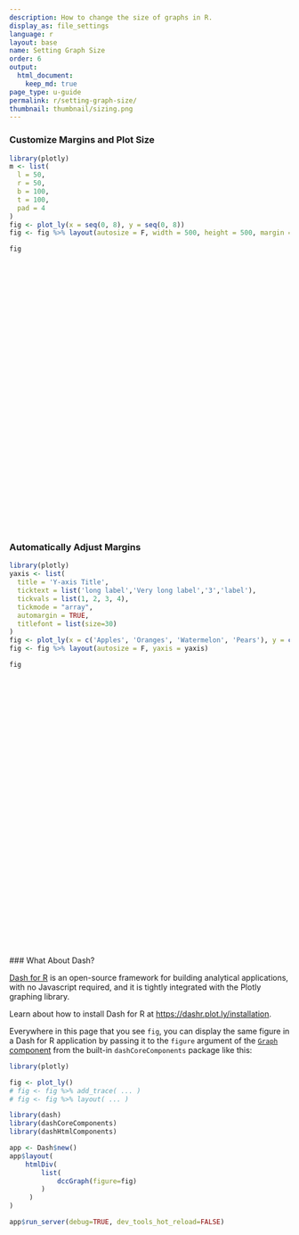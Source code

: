 ```yaml
---
description: How to change the size of graphs in R.
display_as: file_settings
language: r
layout: base
name: Setting Graph Size
order: 6
output:
  html_document:
    keep_md: true
page_type: u-guide
permalink: r/setting-graph-size/
thumbnail: thumbnail/sizing.png
---
```


### Customize Margins and Plot Size

``` r
library(plotly)
m <- list(
  l = 50,
  r = 50,
  b = 100,
  t = 100,
  pad = 4
)
fig <- plot_ly(x = seq(0, 8), y = seq(0, 8))
fig <- fig %>% layout(autosize = F, width = 500, height = 500, margin = m)

fig
```

<div class="plotly html-widget html-fill-item" id="htmlwidget-97e99d88e277ce8283fc" style="width:672px;height:480px;"></div>
<script type="application/json" data-for="htmlwidget-97e99d88e277ce8283fc">{"x":{"visdat":{"1aa07d8cd528":["function () ","plotlyVisDat"]},"cur_data":"1aa07d8cd528","attrs":{"1aa07d8cd528":{"x":[0,1,2,3,4,5,6,7,8],"y":[0,1,2,3,4,5,6,7,8],"alpha_stroke":1,"sizes":[10,100],"spans":[1,20]}},"layout":{"width":500,"height":500,"margin":{"b":100,"l":50,"t":100,"r":50,"pad":4},"autosize":false,"xaxis":{"domain":[0,1],"automargin":true,"title":[]},"yaxis":{"domain":[0,1],"automargin":true,"title":[]},"hovermode":"closest","showlegend":false},"source":"A","config":{"modeBarButtonsToAdd":["hoverclosest","hovercompare"],"showSendToCloud":false},"data":[{"x":[0,1,2,3,4,5,6,7,8],"y":[0,1,2,3,4,5,6,7,8],"type":"scatter","mode":"markers","marker":{"color":"rgba(31,119,180,1)","line":{"color":"rgba(31,119,180,1)"}},"error_y":{"color":"rgba(31,119,180,1)"},"error_x":{"color":"rgba(31,119,180,1)"},"line":{"color":"rgba(31,119,180,1)"},"xaxis":"x","yaxis":"y","frame":null}],"highlight":{"on":"plotly_click","persistent":false,"dynamic":false,"selectize":false,"opacityDim":0.20000000000000001,"selected":{"opacity":1},"debounce":0},"shinyEvents":["plotly_hover","plotly_click","plotly_selected","plotly_relayout","plotly_brushed","plotly_brushing","plotly_clickannotation","plotly_doubleclick","plotly_deselect","plotly_afterplot","plotly_sunburstclick"],"base_url":"https://plot.ly"},"evals":[],"jsHooks":[]}</script>

### Automatically Adjust Margins

``` r
library(plotly)
yaxis <- list(
  title = 'Y-axis Title',
  ticktext = list('long label','Very long label','3','label'),
  tickvals = list(1, 2, 3, 4),
  tickmode = "array",
  automargin = TRUE,
  titlefont = list(size=30)
)
fig <- plot_ly(x = c('Apples', 'Oranges', 'Watermelon', 'Pears'), y = c(3, 1, 2, 4), width = 500, height = 500, type = 'bar')
fig <- fig %>% layout(autosize = F, yaxis = yaxis)

fig
```

<div id="htmlwidget-c66827df3002d396832d" style="width:500px;height:500px;" class="plotly html-widget"></div>
<script type="application/json" data-for="htmlwidget-c66827df3002d396832d">{"x":{"visdat":{"1aa07f051e24":["function () ","plotlyVisDat"]},"cur_data":"1aa07f051e24","attrs":{"1aa07f051e24":{"x":["Apples","Oranges","Watermelon","Pears"],"y":[3,1,2,4],"alpha_stroke":1,"sizes":[10,100],"spans":[1,20],"type":"bar"}},"layout":{"width":500,"height":500,"margin":{"b":40,"l":60,"t":25,"r":10},"autosize":false,"yaxis":{"domain":[0,1],"automargin":true,"title":"Y-axis Title","ticktext":["long label","Very long label","3","label"],"tickvals":[1,2,3,4],"tickmode":"array","titlefont":{"size":30}},"xaxis":{"domain":[0,1],"automargin":true,"title":[],"type":"category","categoryorder":"array","categoryarray":["Apples","Oranges","Pears","Watermelon"]},"hovermode":"closest","showlegend":false},"source":"A","config":{"modeBarButtonsToAdd":["hoverclosest","hovercompare"],"showSendToCloud":false},"data":[{"x":["Apples","Oranges","Watermelon","Pears"],"y":[3,1,2,4],"type":"bar","marker":{"color":"rgba(31,119,180,1)","line":{"color":"rgba(31,119,180,1)"}},"error_y":{"color":"rgba(31,119,180,1)"},"error_x":{"color":"rgba(31,119,180,1)"},"xaxis":"x","yaxis":"y","frame":null}],"highlight":{"on":"plotly_click","persistent":false,"dynamic":false,"selectize":false,"opacityDim":0.20000000000000001,"selected":{"opacity":1},"debounce":0},"shinyEvents":["plotly_hover","plotly_click","plotly_selected","plotly_relayout","plotly_brushed","plotly_brushing","plotly_clickannotation","plotly_doubleclick","plotly_deselect","plotly_afterplot","plotly_sunburstclick"],"base_url":"https://plot.ly"},"evals":[],"jsHooks":[]}</script>
### What About Dash?

[Dash for R](https://dashr.plot.ly/) is an open-source framework for building analytical applications, with no Javascript required, and it is tightly integrated with the Plotly graphing library. 

Learn about how to install Dash for R at https://dashr.plot.ly/installation.

Everywhere in this page that you see `fig`, you can display the same figure in a Dash for R application by passing it to the `figure` argument of the [`Graph` component](https://dashr.plot.ly/dash-core-components/graph) from the built-in `dashCoreComponents` package like this:


``` r
library(plotly)

fig <- plot_ly() 
# fig <- fig %>% add_trace( ... )
# fig <- fig %>% layout( ... ) 

library(dash)
library(dashCoreComponents)
library(dashHtmlComponents)

app <- Dash$new()
app$layout(
    htmlDiv(
        list(
            dccGraph(figure=fig) 
        )
     )
)

app$run_server(debug=TRUE, dev_tools_hot_reload=FALSE)
```